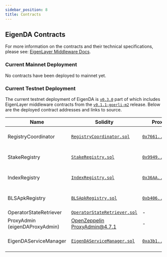 ```yaml
---
sidebar_position: 8
title: Contracts
---
```


## EigenDA Contracts

For more information on the contracts and their technical specifications, please see:
[EigenLayer Middleware Docs](https://github.com/Layr-Labs/eigenlayer-middleware/tree/dev/docs).

### Current Mainnet Deployment

No contracts have been deployed to mainnet yet.

### Current Testnet Deployment

The current testnet deployment of EigenDA is
[`v0.3.0`](https://github.com/Layr-Labs/eigenda/releases/tag/v0.3.0) part of
which includes EigenLayer middleware contracts from the
[`v0.1.1-goerli-m2`](https://github.com/Layr-Labs/eigenlayer-middleware/tree/testnet)
release. Below are the deployed contract addresses and links to source.

| Name                           | Solidity                                                                                                   | Proxy                                                          | Implementation                                                | Notes                                                                                                            |
|--------------------------------|------------------------------------------------------------------------------------------------------------|---------------------------------------------------------------|---------------------------------------------------------------|------------------------------------------------------------------------------------------------------------------|
| RegistryCoordinator            | [`RegistryCoordinator.sol`](https://github.com/Layr-Labs/eigenlayer-middleware/blob/testnet/src/RegistryCoordinator.sol) | [`0x7661...3eC6`](https://goerli.etherscan.io/address/0x7661dA87296c0A245d11ADeD7f48265463bc3eC6) | [`0x7dfE...82B5`](https://goerli.etherscan.io/address/0x7dfE0C25483E420eccD04eab8Be44c75a0CE82B5) | Proxy: [OpenZeppelin TUP@4.7.1](https://github.com/OpenZeppelin/openzeppelin-contracts/blob/v4.7.1/contracts/proxy/transparent/TransparentUpgradeableProxy.sol) |
| StakeRegistry                  | [`StakeRegistry.sol`](https://github.com/Layr-Labs/eigenlayer-middleware/blob/testnet/src/StakeRegistry.sol)                         | [`0x9949...CfCF`](https://goerli.etherscan.io/address/0x9949f23AD76A8B6E9E090621B10D7d5fC93eCfCF) | [`0xFf76...9536`](https://goerli.etherscan.io/address/0xFf76a8549A56F880EdCD5b911F87389b03aF9536) | Proxy: [OpenZeppelin TUP@4.7.1](https://github.com/OpenZeppelin/openzeppelin-contracts/blob/v4.7.1/contracts/proxy/transparent/TransparentUpgradeableProxy.sol) |
| IndexRegistry                  | [`IndexRegistry.sol`](https://github.com/Layr-Labs/eigenlayer-middleware/blob/testnet/src/IndexRegistry.sol)                         | [`0x36AA...FE3F`](https://goerli.etherscan.io/address/0x36AA7406E4a724e5ba3e58C9C2703B4Bf532FE3F) | [`0x3176...8Beb`](https://goerli.etherscan.io/address/0x317654870F914473642838ACA30f7ddc64f68Beb) | Proxy: [OpenZeppelin TUP@4.7.1](https://github.com/OpenZeppelin/openzeppelin-contracts/blob/v4.7.1/contracts/proxy/transparent/TransparentUpgradeableProxy.sol) |
| BLSApkRegistry                 | [`BLSApkRegistry.sol`](https://github.com/Layr-Labs/eigenlayer-middleware/blob/testnet/src/BLSApkRegistry.sol)                   | [`0xb406...1F5F`](https://goerli.etherscan.io/address/0xb406d8e5F4BA1430D57c8231cc872C2c369E1F5F) | [`0x7f57...2063`](https://goerli.etherscan.io/address/0x7f57f298b7270B1D4C8964E33eB6eEfF31aD2063) | Proxy: [OpenZeppelin TUP@4.7.1](https://github.com/OpenZeppelin/openzeppelin-contracts/blob/v4.7.1/contracts/proxy/transparent/TransparentUpgradeableProxy.sol) |
| OperatorStateRetriever         | [`OperatorStateRetriever.sol`](https://github.com/Layr-Labs/eigenlayer-middleware/blob/testnet/src/OperatorStateRetriever.sol)   | -                                                             | [`0x357a...EaF8`](https://goerli.etherscan.io/address/0x357a99ccF04fC68Bd8d220263F9182506CBFEaF8) |                                                                                                                    |
| ProxyAdmin (eigenDAProxyAdmin) | [OpenZeppelin ProxyAdmin@4.7.1](https://github.com/OpenZeppelin/openzeppelin-contracts/blob/v4.7.1/contracts/proxy/transparent/ProxyAdmin.sol) | -                                                             | [`0x9caE...bd08`](https://goerli.etherscan.io/address/0x9caE885aA6192f50593062CB926AcFc7Ddebbd08) |                                                                                                                    |
| EigenDAServiceManager          | [`EigenDAServiceManager.sol`](https://github.com/Layr-Labs/eigenda/blob/v0.3.0/contracts/src/core/EigenDAServiceManager.sol)                   | [`0xa3b1...4Ee5`](https://goerli.etherscan.io/address/0xa3b1689Ab85409B15e07d2ED50A6EA9905074Ee5) | [`0x1eEa...9491`](https://goerli.etherscan.io/address/0x1eEa1C6b573f192F33BE6AA56dC9080314a89491) | Proxy: [OpenZeppelin TUP@4.7.1](https://github.com/OpenZeppelin/openzeppelin-contracts/blob/v4.7.1/contracts/proxy/transparent/TransparentUpgradeableProxy.sol) |
